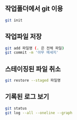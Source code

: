## 작업폴더에서 git 이용

```bash
git init
```

## 작업파일 저장
```bash
git add 파일명 (. 은 전체 파일)
git commit -m '아무 메세지'
```

## 스테이징된 파일 취소
```bash
git restore --staged 파일명
```

## 기록된 로그 보기
```bash
git status
git log --all --oneline --graph
```